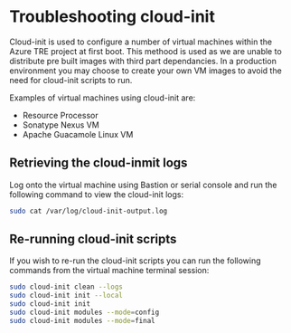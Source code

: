 # Troubleshooting cloud-init

Cloud-init is used to configure a number of virtual machines within the Azure TRE project at first boot. This methood is used as we are unable to distribute pre built images with third part dependancies. In a production environment you may choose to create your own VM images to avoid the need for cloud-init scripts to run.

Examples of virtual machines using cloud-init are:
- Resource Processor
- Sonatype Nexus VM
- Apache Guacamole Linux VM

## Retrieving the cloud-inmit logs
Log onto the virtual machine using Bastion or serial console and run the following command to view the cloud-init logs:

```bash
sudo cat /var/log/cloud-init-output.log
```

## Re-running cloud-init scripts
If you wish to re-run the cloud-init scripts you can run the following commands from the virtual machine terminal session:

```bash
sudo cloud-init clean --logs
sudo cloud-init init --local
sudo cloud-init init
sudo cloud-init modules --mode=config
sudo cloud-init modules --mode=final
```
